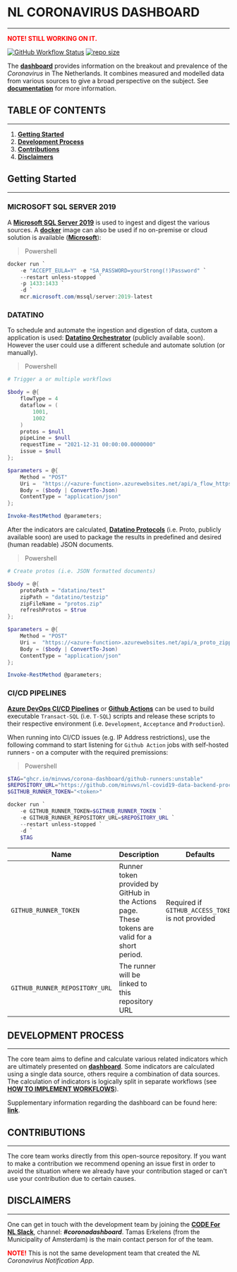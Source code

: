 # **NL CORONAVIRUS DASHBOARD**

---

**<a style="color:red">NOTE! STILL WORKING ON IT.</a>**

[![GitHub Workflow Status](https://img.shields.io/github/workflow/status/minvws/nl-covid19-data-backend-processing/ci-cd?label=build&logo=github-actions&logoColor=white)](https://github.com/minvws/nl-covid19-data-backend-processing/blob/topic/redesign/.github/workflows/ci-cd.yml)
[![repo size](https://img.shields.io/github/repo-size/minvws/nl-covid19-data-backend-processing?logo=github)](https://github.com/minvws/nl-covid19-data-backend-processing)


The **[dashboard](https://coronadashboard.rijksoverheid.nl)** provides information on the breakout and prevalence of the *Coronavirus* in The Netherlands. It combines measured and modelled data from various sources to give a broad perspective on the subject. See **[documentation](docs/)** for more information.

## **TABLE OF CONTENTS**

---

1. **[Getting Started](#**getting-started**)**
2. **[Development Process](#**development-process**)**
3. **[Contributions](#**contributions**)**
4. **[Disclaimers](#**disclaimers**)**

## **Getting Started**

---

### MICROSOFT SQL SERVER 2019

A **[Microsoft SQL Server 2019](https://www.microsoft.com/en-us/evalcenter/evaluate-sql-server-2019)** is used to ingest and digest the various sources. A **[docker](https://docs.docker.com/engine/install/)** image can also be used if no on-premise or cloud solution is available (**[Microsoft](https://hub.docker.com/_/microsoft-mssql-server)**):

> Powershell

```powershell
docker run `
    -e "ACCEPT_EULA=Y" -e "SA_PASSWORD=yourStrong(!)Password" `
    --restart unless-stopped `
    -p 1433:1433 `
    -d `
    mcr.microsoft.com/mssql/server:2019-latest
```

### DATATINO

To schedule and automate the ingestion and digestion of data, custom a application is used: **[Datatino Orchestrator](https://kpmg-nl@dev.azure.com/kpmg-nl/VWS-covid19-migration-project/_git/Datatino)** (publicly available soon). However the user could use a different schedule and automate solution (or manually).

> Powershell

```powershell
# Trigger a or multiple workflows

$body = @{
    flowType = 4
    dataflow = (
        1001,
        1002
    )
    protos = $null
    pipeLine = $null
    requestTime = "2021-12-31 00:00:00.0000000"
    issue = $null
};

$parameters = @{
    Method = "POST"
    Uri =  "https://<azure-function>.azurewebsites.net/api/a_flow_httpstart"
    Body = ($body | ConvertTo-Json) 
    ContentType = "application/json"
};

Invoke-RestMethod @parameters;
```

After the indicators are calculated, **[Datatino Protocols](https://kpmg-nl@dev.azure.com/kpmg-nl/VWS-covid19-migration-project/_git/Datatino)** (i.e. Proto, publicly available soon) are used to package the results in predefined and desired (human readable) JSON documents.

>Powershell

```powershell
# Create protos (i.e. JSON formatted documents) 

$body = @{
    protoPath = "datatino/test"
    zipPath = "datatino/testzip"
    zipFileName = "protos.zip"
    refreshProtos = $true
};

$parameters = @{
    Method = "POST"
    Uri =  "https://<azure-function>.azurewebsites.net/api/a_proto_zipprotos"
    Body = ($body | ConvertTo-Json) 
    ContentType = "application/json"
};

Invoke-RestMethod @parameters;
```

### CI/CD PIPELINES

**[Azure DevOps CI/CD Pipelines](../deploy)** or **[Github Actions](../.github/workflows/build-pipelines.yml)** can be used to build executable `Transact-SQL` (i.e. `T-SQL`) scripts and release these scripts to their respective environment (i.e. `Development`, `Acceptance` and `Production`).

When running into CI/CD issues (e.g. IP Address restrictions), use the following command to start listening for `Github Action` jobs with self-hosted runners - on a computer with the required premissions:

> Powershell

```powershell
$TAG="ghcr.io/minvws/corona-dashboard/github-runners:unstable"
$REPOSITORY_URL="https://github.com/minvws/nl-covid19-data-backend-processing"
$GITHUB_RUNNER_TOKEN="<token>"

docker run `
    -e GITHUB_RUNNER_TOKEN=$GITHUB_RUNNER_TOKEN `
    -e GITHUB_RUNNER_REPOSITORY_URL=$REPOSITORY_URL `
    --restart unless-stopped `
    -d `
    $TAG
```

|Name|Description|Defaults|
|--|--|--|
|`GITHUB_RUNNER_TOKEN`|Runner token provided by GitHub in the Actions page. These tokens are valid for a short period.|Required if `GITHUB_ACCESS_TOKEN` is not provided|
|`GITHUB_RUNNER_REPOSITORY_URL`|The runner will be linked to this repository URL||


## **DEVELOPMENT PROCESS**

---

The core team aims to define and calculate various related indicators which are ultimately presented on **[dashboard](https://coronadashboard.rijksoverheid.nl)**. Some indicators are calculated using a single data source, others require a combination of data sources. The calculation of indicators is logically split in separate workflows (see **[HOW TO IMPLEMENT WORKFLOWS](src/)**).

Supplementary information regarding the dashboard can be 
found here: **[link](https://coronadashboard.rijksoverheid.nl/verantwoording)**.


## **CONTRIBUTIONS**

---

The core team works directly from this open-source repository. If you want to make a contribution we recommend opening an issue first in order to avoid the situation where we already have your contribution staged or can't use your contribution due to certain causes.

## **DISCLAIMERS**

---

One can get in touch with the development team by joining the **[CODE For NL Slack](https://doemee.codefor.nl)**, channel: ***#coronadashboard***. Tamas Erkelens (from the Municipality of Amsterdam) is the main contact person for of the team. 

<a style="color:red">**NOTE!**</a> This is not the same development team that created the *NL Coronavirus Notification App*.